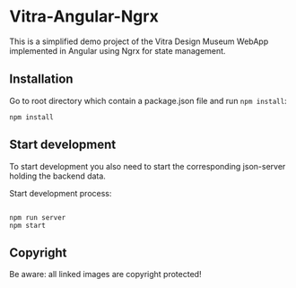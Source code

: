 # Vitra-Angular-Ngrx

This is a simplified demo project of the Vitra Design Museum WebApp implemented in Angular using Ngrx for state management.

## Installation

Go to root directory which contain a package.json file and run `npm install`:

```
npm install
```

## Start development

To start development you also need to start the corresponding
json-server holding the backend data.

Start development process:

```

npm run server
npm start
```

## Copyright

Be aware: all linked images are copyright protected!
